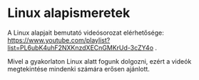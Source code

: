 Linux alapismeretek
===================

A Linux alapjait bemutató videósorozat elérhetősége: https://www.youtube.com/playlist?list=PL6ubK4uhF2NXKnzdXECnGMKrUd-3cZY4o .

Mivel a gyakorlaton Linux alatt fogunk dolgozni, ezért a videók megtekintése mindenki
számára erősen ajánlott.
